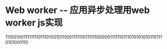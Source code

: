 # Web worker -- 应用异步处理用web worker js实现

111001001111111101110100101110011111101111110000011111101110101010101101110101001110